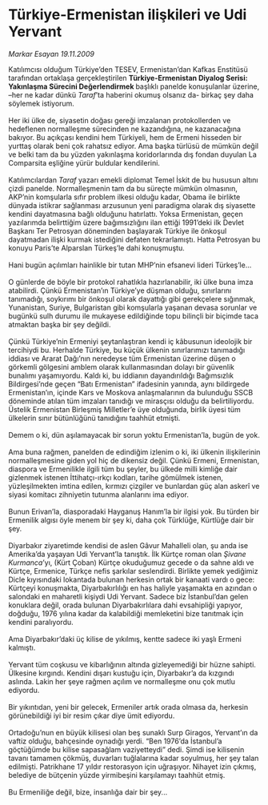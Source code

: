 # Türkiye-Ermenistan ilişkileri ve Udi Yervant

*Markar Esayan 19.11.2009*

<div class="taraf_structure_2col_1zq">
<div class="margen_n">



 <p>Katılımcısı olduğum Türkiye’den TESEV, Ermenistan’dan Kafkas Enstitüsü tarafından ortaklaşa gerçekleştirilen <b>Türkiye-Ermenistan Diyalog Serisi: Yakınlaşma Sürecini Değerlendirmek </b>başlıklı panelde konuşulanlar üzerine, –her ne kadar dünkü <i>Taraf</i>’ta haberini okumuş olsanız da- birkaç şey daha söylemek istiyorum. <br/><br/>Her iki ülke de, siyasetin doğası gereği imzalanan protokollerden ve hedeflenen normalleşme sürecinden ne kazandığına, ne kazanacağına bakıyor. Bu açıkçası kendini hem Türkiyeli, hem de Ermeni hisseden bir yurttaş olarak beni çok rahatsız ediyor. Ama başka türlüsü de mümkün değil ve belki tam da bu yüzden yakınlaşma koridorlarında dış fondan duyulan La Comparsita eşliğine yürür buldular kendilerini. <br/><br/>Katılımcılardan <i>Taraf</i> yazarı emekli diplomat Temel İskit de bu hususun altını çizdi panelde. Normalleşmenin tam da bu süreçte mümkün olmasının, AKP’nin komşularla sıfır problem ilkesi olduğu kadar, Obama ile birlikte dünyada istikrar sağlanması arzusunun yeni paradigma olarak dış siyasette kendini dayatmasına bağlı olduğunu hatırlattı. Yoksa Ermenistan, geçen yazılarımda belirttiğim üzere bağımsızlığını ilan ettiği 1991’deki ilk Devlet Başkanı Ter Petrosyan döneminden başlayarak Türkiye ile önkoşul dayatmadan ilişki kurmak istediğini defaten tekrarlamıştı. Hatta Petrosyan bu konuyu Paris’te Alparslan Türkeş’le dahi konuşmuştu. <br/><br/>Hani bugün açılımları hainlikle bir tutan MHP’nin efsanevi lideri Türkeş’le... <br/><br/>O günlerde de böyle bir protokol rahatlıkla hazırlanabilir, iki ülke buna imza atabilirdi. Çünkü Ermenistan’ın Türkiye’ye düşman olduğu, sınırlarını tanımadığı, soykırımı bir önkoşul olarak dayattığı gibi gerekçelere sığınmak, Yunanistan, Suriye, Bulgaristan gibi komşularla yaşanan devasa sorunlar ve bugünkü sulh durumu ile mukayese edildiğinde topu bilinçli bir biçimde taca atmaktan başka bir şey değildi. <br/><br/>Çünkü Türkiye’nin Ermeniyi şeytanlaştıran kendi iç kâbusunun ideolojik bir tercihiydi bu. Herhalde Türkiye, bu küçük ülkenin sınırlarımızı tanımadığı iddiası ve Ararat Dağı’nın neredeyse tüm Ermenistan üzerine düşen o görkemli gölgesini amblem olarak kullanmasından dolayı bir güvenlik bunalımı yaşamıyordu. Kaldı ki, bu iddianın dayandırıldığı Bağımsızlık Bildirgesi’nde geçen “Batı Ermenistan” ifadesinin yanında, aynı bildirgede Ermenistan’ın, içinde Kars ve Moskova anlaşmalarının da bulunduğu SSCB döneminde atılan tüm imzaları tanıdığı ve mirasçısı olduğu da belirtiliyordu. Üstelik Ermenistan Birleşmiş Milletler’e üye olduğunda, birlik üyesi tüm ülkelerin sınır bütünlüğünü tanıdığını taahhüt etmişti. <br/><br/>Demem o ki, dün aşılamayacak bir sorun yoktu Ermenistan’la, bugün de yok. <br/><br/>Ama buna rağmen, panelden de edindiğim izlenim o ki, iki ülkenin ilişkilerinin normalleşmesine giden yol hiç de dikensiz değil. Çünkü Ermeni, Ermenistan, diaspora ve Ermenilikle ilgili tüm bu şeyler, bu ülkede milli kimliğe dair gizlenmek istenen İttihatçı-ırkçı kodları, tarihe gömülmek istenen, yüzleşilmekten imtina edilen, kırmızı çizgiler ve bunlardan güç alan askerî ve siyasi komitacı zihniyetin tutunma alanlarını ima ediyor. <br/><br/>Bunun Erivan’la, diasporadaki Hayganuş Hanım’la bir ilgisi yok. Bu türden bir Ermenilik algısı öyle menem bir şey ki, daha çok Türklüğe, Kürtlüğe dair bir şey. <br/><br/>Diyarbakır ziyaretimde kendisi de aslen Gâvur Mahalleli olan, şu anda ise Amerika’da yaşayan Udi Yervant’la tanıştık. İlk Kürtçe roman olan <i>Şivane Kurmanca</i>’yı, (Kürt Çoban) Kürtçe okuduğumuz gecede o da sahne aldı ve Kürtçe, Ermenice, Türkçe nefis şarkılar seslendirdi. Birlikte yemek yediğimiz Dicle kıyısındaki lokantada bulunan herkesin ortak bir kanaati vardı o gece: Kürtçeyi konuşmakta, Diyarbakırlılığı en has haliyle yaşamakta en azından o salondaki en maharetli kişiydi Udi Yervant. Sadece biz İstanbul’dan gelen konuklara değil, orada bulunan Diyarbakırlılara dahi evsahipliği yapıyor, doğduğu, 1976 yılına kadar da kalabildiği memleketini bize tanıtmak için kendini paralıyordu. <br/><br/>Ama Diyarbakır’daki üç kilise de yıkılmış, kentte sadece iki yaşlı Ermeni kalmıştı. <br/><br/>Yervant tüm coşkusu ve kibarlığının altında gizleyemediği bir hüzne sahipti. Ülkesine kırgındı. Kendini dışarı kustuğu için, Diyarbakır’a da kızgındı aslında. Lakin her şeye rağmen açılım ve normalleşme onu çok mutlu ediyordu. <br/><br/>Bir yıkıntıdan, yeni bir gelecek, Ermeniler artık orada olmasa da, herkesin görünebildiği iyi bir resim çıkar diye ümit ediyordu. <br/><br/>Ortadoğu’nun en büyük kilisesi olan beş sunaklı Surp Giragos, Yervant’ın da vaftiz olduğu, bahçesinde oynadığı yerdi. “Ben 1976’da İstanbul’a göçtüğümde bu kilise sapasağlam vaziyetteydi” dedi. Şimdi ise kilisenin tavanı tamamen çökmüş, duvarları tuğlalarına kadar soyulmuş, her şey talan edilmişti. Patrikhane 17 yıldır restorasyon için uğraşıyor. Nihayet izin çıkmış, belediye de bütçenin yüzde yirmibeşini karşılamayı taahhüt etmiş. <br/><br/>Bu Ermeniliğe değil, bize, insanlığa dair bir şey...</p>
<br/>
<br/>
<br/>



<br/>


<div id="taraf_not">
</div>

</div>


</div>
